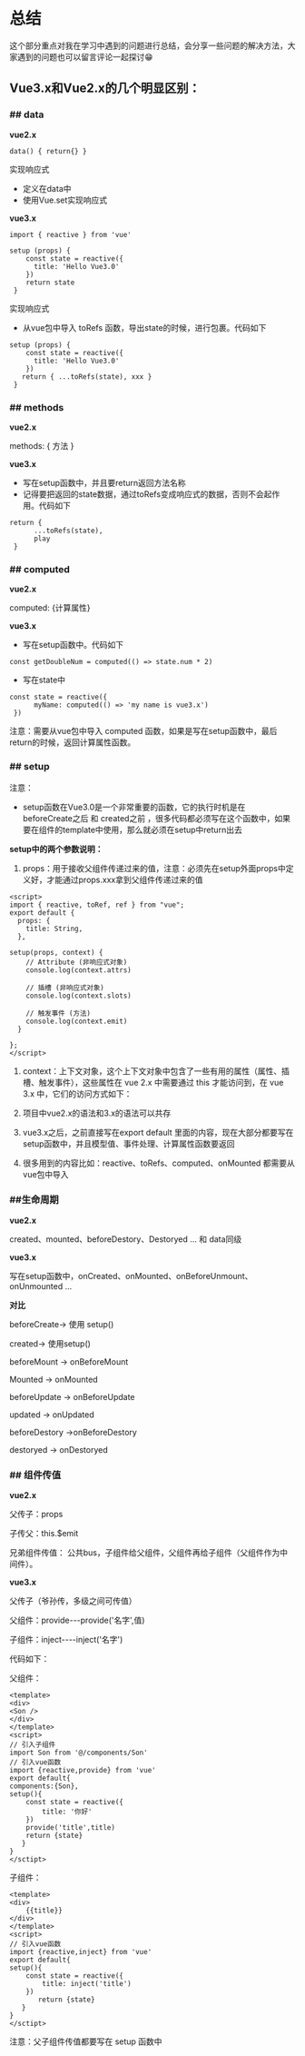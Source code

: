 # 总结

这个部分重点对我在学习中遇到的问题进行总结，会分享一些问题的解决方法，大家遇到的问题也可以留言评论一起探讨😁

## Vue3.x和Vue2.x的几个明显区别：

### \#\# data

**vue2.x**

```
data() { return{} }
```

实现响应式

* 定义在data中
* 使用Vue.set实现响应式

**vue3.x**

```
import { reactive } from 'vue'

setup (props) {
    const state = reactive({
      title: 'Hello Vue3.0'
    })
    return state
 }
```

实现响应式

* 从vue包中导入 toRefs 函数，导出state的时候，进行包裹。代码如下

```
setup (props) {
    const state = reactive({
      title: 'Hello Vue3.0'
    })
   return { ...toRefs(state), xxx }
 }
```

### \#\# methods

**vue2.x**

methods: { 方法 }

**vue3.x**

* 写在setup函数中，并且要return返回方法名称
* 记得要把返回的state数据，通过toRefs变成响应式的数据，否则不会起作用。代码如下

```
return {
      ...toRefs(state),
      play
 }
```

### \#\# computed

**vue2.x**

computed: {计算属性}

**vue3.x**

* 写在setup函数中。代码如下

```
const getDoubleNum = computed(() => state.num * 2)
```

* 写在state中

```
const state = reactive({
      myName: computed(() => 'my name is vue3.x')
 })
```

注意：需要从vue包中导入 computed 函数，如果是写在setup函数中，最后return的时候，返回计算属性函数。

### \#\# setup

注意：

* setup函数在Vue3.0是一个非常重要的函数，它的执行时机是在 beforeCreate之后 和 created之前 ，很多代码都必须写在这个函数中，如果要在组件的template中使用，那么就必须在setup中return出去

**setup中的两个参数说明：**

1. props：用于接收父组件传递过来的值，注意：必须先在setup外面props中定义好，才能通过props.xxx拿到父组件传递过来的值

```
<script>
import { reactive, toRef, ref } from "vue";
export default {
  props: {
    title: String,
  },

setup(props, context) {
    // Attribute (非响应式对象)
    console.log(context.attrs)

    // 插槽 (非响应式对象)
    console.log(context.slots)

    // 触发事件 (方法)
    console.log(context.emit)
  }

};
</script>
```

1. context：上下文对象，这个上下文对象中包含了一些有用的属性（属性、插槽、触发事件），这些属性在 vue 2.x 中需要通过 this 才能访问到，在 vue 3.x 中，它们的访问方式如下：

2. 项目中vue2.x的语法和3.x的语法可以共存

3. vue3.x之后，之前直接写在export default 里面的内容，现在大部分都要写在setup函数中，并且模型值、事件处理、计算属性函数要返回

4. 很多用到的内容比如：reactive、toRefs、computed、onMounted 都需要从vue包中导入

### \#\#生命周期

**vue2.x**

created、mounted、beforeDestory、Destoryed ... 和 data同级

**vue3.x**

写在setup函数中，onCreated、onMounted、onBeforeUnmount、onUnmounted ...

**对比**

beforeCreate-&gt; 使用 setup\(\)

created-&gt; 使用setup\(\)

beforeMount -&gt; onBeforeMount

Mounted -&gt; onMounted

beforeUpdate -&gt; onBeforeUpdate

updated -&gt; onUpdated

beforeDestory -&gt;onBeforeDestory

destoryed -&gt; onDestoryed

### \#\# 组件传值

**vue2.x**

父传子：props

子传父：this.$emit

兄弟组件传值： 公共bus，子组件给父组件，父组件再给子组件（父组件作为中间件）。

**vue3.x**

父传子（爷孙传，多级之间可传值）

父组件：provide---provide\('名字',值\)

子组件：inject----inject\('名字'\)

代码如下：

父组件：

```
<template>
<div>
<Son />
</div>
</template>
<script>
// 引入子组件
import Son from '@/components/Son'
// 引入vue函数
import {reactive,provide} from 'vue'
export default{
components:{Son},
setup(){
    const state = reactive({
        title: '你好'
    })
    provide('title',title)
    return {state}
   }
}
</sctipt>
```

子组件：

```
<template>
<div>
    {{title}}
</div>
</template>
<script>
// 引入vue函数
import {reactive,inject} from 'vue'
export default{
setup(){
    const state = reactive({
        title: inject('title')
    })
       return {state}
   }
}
</sctipt>
```

注意：父子组件传值都要写在 setup 函数中






